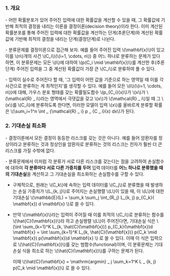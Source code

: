 ### 1. 개요

\- 어떤 확률분포가 있어 주어진 입력에 대한 확률값을 계산할 수 있을 때, 그 확률값에 기반해 최적의 결정을 내리는 이론을 결정이론(decision theory)이라 한다. 이미 계산된 확률분포를 통해 주어진 입력에 대한 확률값을 계산하는 단게(추론단계)와 계산된 확률값에 기반해 최적의 결정을 내리는 단계(결정단계)로 나뉜다.

\- 분류문제를 결정이론으로 접근해 보자. 예를 들어 주어진 입력 \\(\mathbf{x}\\)이 있고 이를 \\(n\\)개의 사건 \\(C_i\\)(\\(i=1, \cdots, n\\)) 중 어느 하나로 분류하는 문제가 있다 하면, 이 분류문제는 모든 \\(i\\)에 대하여 \\(p(C_i \mid \mathbf{x})\\)를 계산한 후(추론단계) 주어진 입력을 그 중 계산된 확률값이 가장 큰 \\(C_i\\)로 분류하여 풀 수 있다.

\- 입력이 실수로 주어진다 할 때, '그 입력이 어떤 값을 기준으로 하는 영역일 때 이를 각 사건으로 분류하는 게 최적인지'를 생각할 수 있다. 예를 들어 모든 \\(i\\)(\\(i=1, \cdots, n\\))에 대해, 가우스 분포 형태를 갖는 확률밀도함수 \\(p_{C_i}(x)\\)가 \\(x\\)가 \\(\mathcal{R} _ i\\)라는 영역에서 극댓값을 갖고 \\(x\\)가 \\(\mathcal{R} _ i\\)일 때 그 \\(x\\)를 \\(C_i\\)에 분류하도록 한다면, 이러한 모델이 입력 \\(x\\)를 올바르게 분류할 확률은 \\(\sum_i=1^n \int _ {\mathcal{R} _ i} p _ {C _ i}(x) dx\\)가 된다.


### 2. 기대손실 최소화

\- 결정이론에서 모든 결정이 동등한 리스크를 갖는 것은 아니다. 예를 들어 암환자를 정상이라고 분류하는 것과 정상인을 암환자로 분류하는 것의 리스크는 전자가 훨씬 더 큰 리스크를 가질 수밖에 없다. 

\- 분류문제에서 이처럼 각 분류가 서로 다른 리스크를 갖는다는 점을 고려하여 손실함수에 대하여 **각 분류마다 서로 다른 가중치를 두어** 입력 데이터를 **어느 하나로 분류했을 때의 기대손실**을 계산하고 그 기대손실을 최소화하는 손실함수를 구할 수 있다.

- 구체적으로, 원래는 \\(C_k\\)에 속하는 입력 데이터를 \\(C_j\\)로 분류했을 때 발생하는 손실 가중치가 \\(L_{k, j}\\)로 주어지는 손실행렬 \\(L\\)이 있을 때, 이 \\(L\\)에 대한 기대손실 \\(\mathbb{E}(L) = \sum_k \sum_j \int_{R_j} L_{k, j} p_{C_k}( \mathbf{x}) d \mathbf{x} \\)로 쓸 수 있다. 

- 만약 \\(\mathbf{x}\\)라는 입력이 주어질 때 이를 최적의 \\(C_i\\)로 분류하는 함수를 \\(\hat{C}(\mathbf{x})\\)라 하고 손실행렬 \\(L\\)이 주어진다면, 기대손실 식은 \\(\int \sum_{k=1}^K L_{k, \hat{C}(\mathbf{x})} p_{C_k}(\mathbf{x})d \mathbf{x} = \int \sum_{k=1}^K L_{k, \hat{C}(\mathbf{x})} p(C_k \mid \mathbf{x}) p(\mathbf{x})d \mathbf{x} \\) 로 쓸 수 있다. 이때 이 식은 입력으로 \\(\hat{C}(\mathbf{x})\\)를 갖는 범함수(functional)이며, 이 분류문제는 기대손실 식을 최소로 하는 \\(\hat{C}(\mathbf{x})\\)를 구하는 문제가 된다.

  이때 \\(\hat{C}(\mathbf{x} = \mathrm{argmin} _ j \sum_k=1^K L _ {k, j} p(C_k \mid \mathbf{x})\\) 로 쓸 수 있다. 